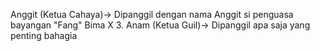 Anggit (Ketua Cahaya)-> Dipanggil dengan nama Anggit si penguasa bayangan "Fang"
Bima X
3. Anam (Ketua Guil)-> Dipanggil apa saja yang penting bahagia
